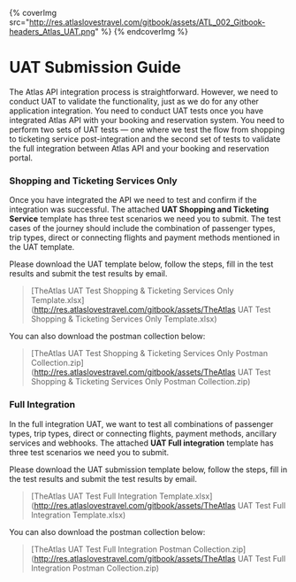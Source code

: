 
{% coverImg src="http://res.atlaslovestravel.com/gitbook/assets/ATL_002_Gitbook-headers_Atlas_UAT.png" %}
{% endcoverImg %}



# UAT Submission Guide

The Atlas API integration process is straightforward. However, we need to conduct UAT to validate the functionality, just as we do for any other application integration. You need to conduct UAT tests once you have integrated Atlas API with your booking and reservation system. You need to perform two sets of UAT tests — one where we test the flow from shopping to ticketing service post-integration and the second set of tests to validate the full integration between Atlas API and your booking and reservation portal.

### Shopping and Ticketing Services Only

Once you have integrated the API we need to test and confirm if the integration was successful. The attached **UAT Shopping and Ticketing Service** template has three test scenarios we need you to submit. The test cases of the journey should include the combination of passenger types, trip types, direct or connecting flights and payment methods mentioned in the UAT template.

Please download the UAT template below, follow the steps, fill in the test results and submit the test results by email.
> [TheAtlas UAT Test Shopping & Ticketing Services Only Template.xlsx](http://res.atlaslovestravel.com/gitbook/assets/TheAtlas UAT Test Shopping & Ticketing Services Only Template.xlsx)


You can also download the postman collection below:
> [TheAtlas UAT Test Shopping & Ticketing Services Only Postman Collection.zip](http://res.atlaslovestravel.com/gitbook/assets/TheAtlas UAT Test Shopping & Ticketing Services Only Postman Collection.zip)


### Full Integration

In the full integration UAT, we want to test all combinations of passenger types, trip types, direct or connecting flights, payment methods, ancillary services and webhooks. The attached **UAT Full integration** template has three test scenarios we need you to submit.

Please download the UAT submission template below, follow the steps, fill in the test results and submit the test results by email.
> [TheAtlas UAT Test Full Integration Template.xlsx](http://res.atlaslovestravel.com/gitbook/assets/TheAtlas UAT Test Full Integration Template.xlsx)

You can also download the postman collection below:
> [TheAtlas UAT Test Full Integration Postman Collection.zip](http://res.atlaslovestravel.com/gitbook/assets/TheAtlas UAT Test Full Integration Postman Collection.zip)


